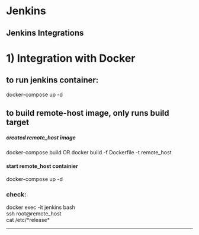 # Jenkins
Jenkins Integrations
 -------------------------------------------------------------------------------------
# 1) Integration with Docker

## to run jenkins container:
docker-compose up -d

## to build remote-host image, only runs build target

##### created remote_host image
docker-compose build OR docker build -f Dockerfile -t remote_host  

#### start remote_host containier 
docker-compose up -d

### check:
docker exec -it jenkins bash <br />
ssh root@remote_host <br />
cat /etc/\*release* <br />

----------------------------------------------------------------------------------------------
